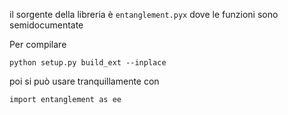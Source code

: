 il sorgente della libreria è `entanglement.pyx` dove le funzioni sono semidocumentate

Per compilare

```
python setup.py build_ext --inplace
```

poi si può usare tranquillamente con

```
import entanglement as ee
```

